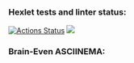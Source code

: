 ### Hexlet tests and linter status:
[![Actions Status](https://github.com/georf1/python-project-49/workflows/hexlet-check/badge.svg)](https://github.com/georf1/python-project-49/actions)
<a href="https://codeclimate.com/github/georf1/python-project-49/maintainability"><img src="https://api.codeclimate.com/v1/badges/bcb6bb7f5b7f67aca404/maintainability" /></a>

### Brain-Even ASCIINEMA:
<script id="asciicast-st4bpKnq4IMoIb6Bo4BeJix32" src="https://asciinema.org/a/st4bpKnq4IMoIb6Bo4BeJix32.js" async></script>

